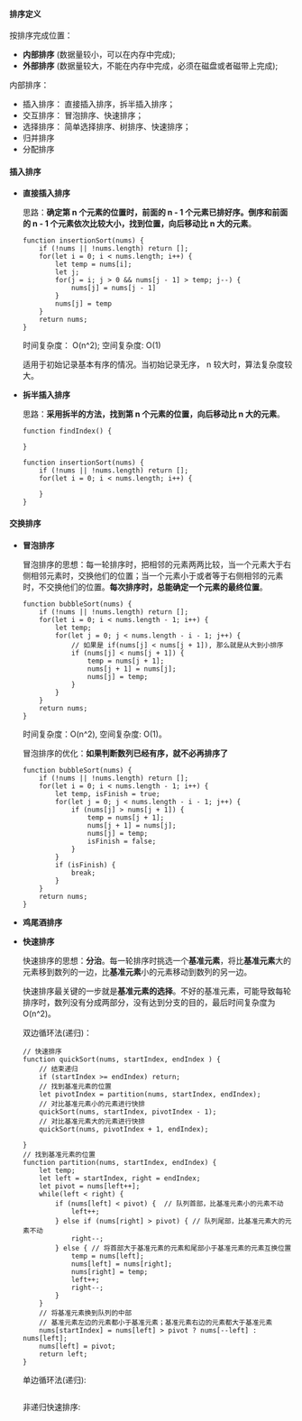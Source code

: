 #### 排序定义

按排序完成位置：
- **内部排序** (数据量较小，可以在内存中完成);
- **外部排序** (数据量较大，不能在内存中完成，必须在磁盘或者磁带上完成);

内部排序：
- 插入排序： 直接插入排序，拆半插入排序；
- 交互排序： 冒泡排序、快速排序；
- 选择排序： 简单选择排序、树排序、快速排序；
- 归并排序
- 分配排序


#### 插入排序

- **直接插入排序**

    思路：**确定第 n 个元素的位置时，前面的 n - 1 个元素已排好序。倒序和前面的 n - 1 个元素依次比较大小，找到位置，向后移动比 n 大的元素**。

    ```
    function insertionSort(nums) {
        if (!nums || !nums.length) return [];
        for(let i = 0; i < nums.length; i++) {
            let temp = nums[i];
            let j;
            for(j = i; j > 0 && nums[j - 1] > temp; j--) {
                nums[j] = nums[j - 1]
            }
            nums[j] = temp
        }
        return nums;
    }
    ```
    时间复杂度： O(n^2); 空间复杂度: O(1)

    适用于初始记录基本有序的情况。当初始记录无序， n 较大时，算法复杂度较大。

- **拆半插入排序**

    思路：**采用拆半的方法，找到第 n 个元素的位置，向后移动比 n 大的元素**。

    ```
    function findIndex() {

    }

    function insertionSort(nums) {
        if (!nums || !nums.length) return [];
        for(let i = 0; i < nums.length; i++) {

        }
    }
    ```

#### 交换排序

- **冒泡排序**

    冒泡排序的思想：每一轮排序时，把相邻的元素两两比较，当一个元素大于右侧相邻元素时，交换他们的位置；当一个元素小于或者等于右侧相邻的元素时，不交换他们的位置。**每次排序时，总能确定一个元素的最终位置**。

    ```
    function bubbleSort(nums) {
        if (!nums || !nums.length) return [];
        for(let i = 0; i < nums.length - 1; i++) {
            let temp;
            for(let j = 0; j < nums.length - i - 1; j++) {
                // 如果是 if(nums[j] < nums[j + 1]), 那么就是从大到小排序
                if (nums[j] < nums[j + 1]) {
                    temp = nums[j + 1];
                    nums[j + 1] = nums[j];
                    nums[j] = temp;
                }
            }
        }
        return nums;
    }
    ```
    时间复杂度：O(n^2), 空间复杂度: O(1)。

    冒泡排序的优化：**如果判断数列已经有序，就不必再排序了**

    ```
    function bubbleSort(nums) {
        if (!nums || !nums.length) return [];
        for(let i = 0; i < nums.length - 1; i++) {
            let temp, isFinish = true;
            for(let j = 0; j < nums.length - i - 1; j++) {
                if (nums[j] > nums[j + 1]) {
                    temp = nums[j + 1];
                    nums[j + 1] = nums[j];
                    nums[j] = temp;
                    isFinish = false;
                }
            }
            if (isFinish) {
                break;
            }
        }
        return nums;
    }
    ```

- **鸡尾酒排序**



- **快速排序**

    快速排序的思想：**分治**。每一轮排序时挑选一个**基准元素**，将比**基准元素**大的元素移到数列的一边，比**基准元素**小的元素移动到数列的另一边。

    快速排序最关键的一步就是**基准元素的选择**。不好的基准元素，可能导致每轮排序时，数列没有分成两部分，没有达到分支的目的，最后时间复杂度为 O(n^2)。


    双边循环法(递归)：
    ```
    // 快速排序
    function quickSort(nums, startIndex, endIndex ) {
        // 结束递归
        if (startIndex >= endIndex) return;
        // 找到基准元素的位置
        let pivotIndex = partition(nums, startIndex, endIndex);
        // 对比基准元素小的元素进行快排
        quickSort(nums, startIndex, pivotIndex - 1);
        // 对比基准元素大的元素进行快排
        quickSort(nums, pivotIndex + 1, endIndex);

    }
    // 找到基准元素的位置
    function partition(nums, startIndex, endIndex) {
        let temp;
        let left = startIndex, right = endIndex;
        let pivot = nums[left++];
        while(left < right) {
            if (nums[left] < pivot) {  // 队列首部，比基准元素小的元素不动
                left++;
            } else if (nums[right] > pivot) { // 队列尾部，比基准元素大的元素不动
                right--;
            } else { // 将首部大于基准元素的元素和尾部小于基准元素的元素互换位置
                temp = nums[left];
                nums[left] = nums[right];
                nums[right] = temp;
                left++;
                right--;
            }
        }
        // 将基准元素换到队列的中部
        // 基准元素左边的元素都小于基准元素；基准元素右边的元素都大于基准元素
        nums[startIndex] = nums[left] > pivot ? nums[--left] : nums[left];
        nums[left] = pivot;
        return left;
    }

    ```

    单边循环法(递归):
    ```
    ```

    非递归快速排序:
    ```
    ```



